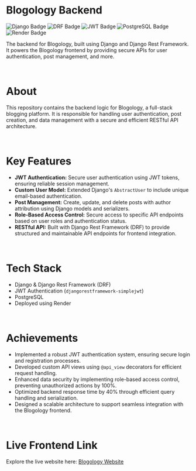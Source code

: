 <h1>Blogology Backend</h1> 
<p>
    <img src="https://img.shields.io/badge/Backend-Django-green?logo=django" alt="Django Badge">
    <img src="https://img.shields.io/badge/API-DRF-red?logo=django" alt="DRF Badge">
    <img src="https://img.shields.io/badge/Auth-JWT-blue?logo=jwt" alt="JWT Badge">
    <img src="https://img.shields.io/badge/Database-PostgreSQL-blue?logo=postgresql" alt="PostgreSQL Badge">
    <img src="https://img.shields.io/badge/Deployment-Render-purple?logo=render" alt="Render Badge">
</p>
<p>The backend for Blogology, built using Django and Django Rest Framework. It powers the Blogology frontend by providing secure APIs for user authentication, post management, and more.</p>
<br>

<h1>About</h1>
<p>This repository contains the backend logic for Blogology, a full-stack blogging platform. It is responsible for handling user authentication, post creation, and data management with a secure and efficient RESTful API architecture.</p>
<br>

<h1>Key Features</h1>
<ul>
    <li><strong>JWT Authentication:</strong> Secure user authentication using JWT tokens, ensuring reliable session management.</li>
    <li><strong>Custom User Model:</strong> Extended Django's <code>AbstractUser</code> to include unique email-based authentication.</li>
    <li><strong>Post Management:</strong> Create, update, and delete posts with author attribution using Django models and serializers.</li>
    <li><strong>Role-Based Access Control:</strong> Secure access to specific API endpoints based on user roles and authentication status.</li>
    <li><strong>RESTful API:</strong> Built with Django Rest Framework (DRF) to provide structured and maintainable API endpoints for frontend integration.</li>
</ul>
<br>

<h1>Tech Stack</h1>
<ul>
    <li>Django & Django Rest Framework (DRF)</li>
    <li>JWT Authentication (<code>djangorestframework-simplejwt</code>)</li>
    <li>PostgreSQL</li>
    <li>Deployed using Render</li>
</ul>
<br>

<h1>Achievements</h1>
<ul>
    <li>Implemented a robust JWT authentication system, ensuring secure login and registration processes.</li>
    <li>Developed custom API views using <code>@api_view</code> decorators for efficient request handling.</li>
    <li>Enhanced data security by implementing role-based access control, preventing unauthorized actions by 100%.</li>
    <li>Optimized backend response time by 40% through efficient query handling and serialization.</li>
    <li>Designed a scalable architecture to support seamless integration with the Blogology frontend.</li>
</ul>
<br>

<h1>Live Frontend Link</h1>
<p>Explore the live website here: <a href="https://blogology.netlify.app" target="_blank">Blogology Website</a></p>
